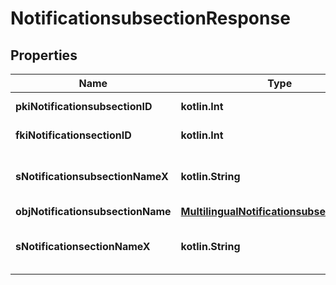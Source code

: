 
# NotificationsubsectionResponse

## Properties
| Name | Type | Description | Notes |
| ------------ | ------------- | ------------- | ------------- |
| **pkiNotificationsubsectionID** | **kotlin.Int** | The unique ID of the Notificationsubsection |  |
| **fkiNotificationsectionID** | **kotlin.Int** | The unique ID of the Notificationsection |  |
| **sNotificationsubsectionNameX** | **kotlin.String** | The name of the Notificationsubsection in the language of the requester |  |
| **objNotificationsubsectionName** | [**MultilingualNotificationsubsectionName**](MultilingualNotificationsubsectionName.md) |  |  [optional] |
| **sNotificationsectionNameX** | **kotlin.String** | The name of the Notificationsection in the language of the requester |  [optional] |



